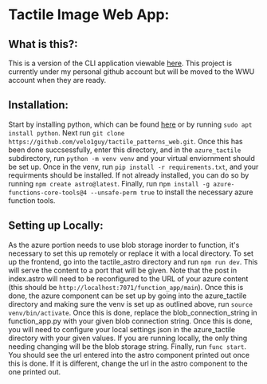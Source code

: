 # Tactile Image Web App:

## What is this?:
This is a version of the CLI application viewable [here](https://github.com/wwu-webtech/Tactile_Patterns). This project is currently under my personal github account but will be moved to the WWU account when they are ready.

## Installation:

Start by installing python, which can be found [here](https://www.python.org/downloads/) or by running `sudo apt install python`. Next run `git clone https://github.com/velo1guy/tactile_patterns_web.git`. Once this has been done succsessfully, enter this directory, and in the `azure_tactile` subdirectory, run `python -m venv venv` and your virtual enviornment should be set up. Once in the venv, run `pip install -r requirements.txt`, and your requirments should be installed. If not already installed, you can do so by running `npm create astro@latest`. Finally, run n`pm install -g azure-functions-core-tools@4 --unsafe-perm true` to install the necessary azure function tools.


## Setting up Locally:

As the azure portion needs to use blob storage inorder to function, it's necessary to set this up remotely or replace it with a local directory. To set up the frontend, go into the tactile_astro directory and run `npm run dev`. This will serve the content to a port that will be given. Note that the post in index.astro will need to be reconfigured to the URL of your azure content (this should be `http://localhost:7071/function_app/main`). Once this is done, the azure component can be set up by going into the azure_tactile directory and making sure the venv is set up as outlined above, run `source venv/bin/activate`. Once this is done, replace the blob_connection_string in function_app.py with your given blob connection string. Once this is done, you will need to configure your local settings json in the azure_tactile directory with your given values. If you are running locally, the only thing needing changing will be the blob storage string. Finally, run `func start`. You should see the url entered into the astro component printed out once this is done. If it is different, change the url in the astro component to the one printed out.